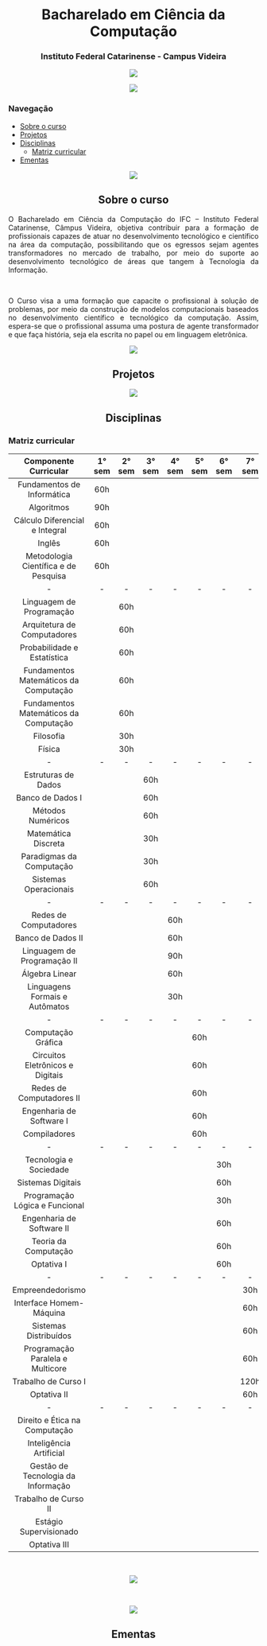 # <div align="center"> Bacharelado em Ciência da Computação </div>

### <div align="center"> Instituto Federal Catarinense - Campus Videira </div>

<div align="center"> <a href="https://www.instagram.com/ifc.oficial.videira/"><img src="https://img.shields.io/badge/Instagram-ifc.oficial.videira-8600d4.svg?style=for-the-badge&logo=Instagram&logoWidth=30&labelColor=fafafa&logoColor=8600d4"/></a> </div>

<p align="center">
  <img src="https://user-images.githubusercontent.com/87784393/127034300-d8d12eae-8351-4174-9884-6f58ede80758.png" />
</p>


### Navegação
* <a href="#sobre-o-curso">Sobre o curso</a>
* <a href="#projetos">Projetos<a>
* <a href="#disciplinas">Disciplinas<a>
  * <a href="#matriz">Matriz curricular<a>
* <a href="#ementas">Ementas<a>

<p align="center">
  <img src="https://user-images.githubusercontent.com/87784393/127034300-d8d12eae-8351-4174-9884-6f58ede80758.png" />
</p>

## <div id="sobre-o-curso" align="center"> Sobre o curso </div>

<div align="justify">O Bacharelado em Ciência da Computação do IFC – Instituto Federal Catarinense, Câmpus Videira, objetiva contribuir para a formação de profissionais capazes de atuar no desenvolvimento tecnológico e científico na área da computação, possibilitando que os egressos sejam agentes transformadores no mercado de trabalho, por meio do suporte ao desenvolvimento tecnológico de áreas que tangem à Tecnologia da Informação.

  &nbsp;
  
O Curso visa a uma formação que capacite o profissional à solução de problemas, por meio da construção de modelos computacionais baseados no desenvolvimento científico e tecnológico da computação. Assim, espera-se que o profissional assuma uma postura de agente transformador e que faça história, seja ela escrita no papel ou em linguagem eletrônica.<div>
  
<p align="center">
  <img src="https://user-images.githubusercontent.com/87784393/127034300-d8d12eae-8351-4174-9884-6f58ede80758.png" />
</p>
  
## <div id="projetos" align="center"> Projetos </div>
  
<p align="center">
  <img src="https://user-images.githubusercontent.com/87784393/127034300-d8d12eae-8351-4174-9884-6f58ede80758.png" />
</p>
  
## <div id="disciplinas" align="center"> Disciplinas </div>
### <div id="matriz" align="justify"> Matriz curricular </div>
  
Componente Curricular | 1° sem | 2° sem | 3° sem | 4° sem | 5° sem | 6° sem | 7° sem | 8° sem |
:------:  | :-------:  |  :-------: | :--------: | :--------: | :--------: |:--------: | :--------: | :--------: |
Fundamentos de Informática | 60h 
Algoritmos | 90h
Cálculo Diferencial e Integral | 60h 
Inglês | 60h  
Metodologia Científica e de Pesquisa| 60h
-| - | - | - | - | - | - | - | - |
Linguagem de Programação | | 60h 
Arquitetura de Computadores | | 60h 
Probabilidade e Estatística | | 60h
Fundamentos Matemáticos da Computação | | 60h
Fundamentos Matemáticos da Computação | | 60h
Filosofia | | 30h
Física | | 30h
-| - | - | - | - | - | - | - | - |
Estruturas de Dados | | | 60h
Banco de Dados I | | | 60h
Métodos Numéricos | | | 60h
Matemática Discreta | | | 30h
Paradigmas da Computação | | | 30h
Sistemas Operacionais | | | 60h
-| - | - | - | - | - | - | - | - |
Redes de Computadores | | | | 60h
Banco de Dados II | | | | 60h
Linguagem de Programação II | | | | 90h
Álgebra Linear | | | | 60h
Linguagens Formais e Autômatos | | | | 30h
-| - | - | - | - | - | - | - | - |
Computação Gráfica | | | | | 60h
Circuitos Eletrônicos e Digitais | | | | | 60h
Redes de Computadores II | | | | | 60h
Engenharia de Software I | | | | | 60h
Compiladores | | | | | 60h
-| - | - | - | - | - | - | - | - |
Tecnologia e Sociedade | | | | | | 30h
Sistemas Digitais | | | | | | 60h
Programação Lógica e Funcional | | | | | | 30h
Engenharia de Software II | | | | | | 60h
Teoria da Computação | | | | | | 60h
Optativa I | | | | | | 60h
-| - | - | - | - | - | - | - | - |
Empreendedorismo | | | | | | | 30h
Interface Homem-Máquina | | | | | | | 60h
Sistemas Distribuídos | | | | | | | 60h
Programação Paralela e Multicore | | | | | | | 60h
Trabalho de Curso I | | | | | | | 120h
Optativa II | | | | | | | 60h
-| - | - | - | - | - | - | - | - |
Direito e Ética na Computação | | | | | | | | 30h
Inteligência Artificial | | | | | | | | 60h
Gestão de Tecnologia da Informação | | | | | | | | 60h
Trabalho de Curso II | | | | | | | | 180h
Estágio Supervisionado | | | | | | | | 200h
Optativa III | | | | | | | | 60h
  
  &nbsp;
  
<div align="center"> <a href="http://videira.ifc.edu.br/ciencia-da-computacao/ppc/disciplinas/"><img src="https://img.shields.io/badge/-Mais%20informa%C3%A7%C3%B5es%20sobre%20as%20disciplinas-green?style=for-the-badge&color=8600d4"/></a> </div>
  
  &nbsp;
  
<p align="center">
  <img src="https://user-images.githubusercontent.com/87784393/127034300-d8d12eae-8351-4174-9884-6f58ede80758.png" />
</p>

## <div id="ementas" align="center"> Ementas </div>
